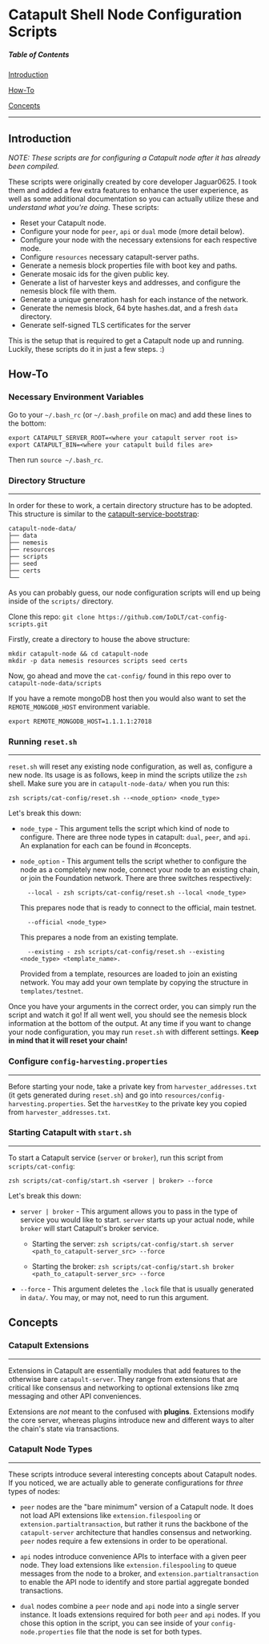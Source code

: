 # Catapult Shell Node Configuration Scripts

##### Table of Contents

[Introduction](#Introduction)

[How-To](#How-To)

[Concepts](#Concepts)

<hr>

## Introduction

_NOTE: These scripts are for configuring a Catapult node after it has already been compiled._

These scripts were originally created by core developer Jaguar0625. I took them and added a few extra features to enhance the user experience, as well as some additional documentation so you can actually utilize these and _understand what you're doing_. These scripts:

- Reset your Catapult node.
- Configure your node for `peer`, `api` or `dual` mode (more detail below).
- Configure your node with the necessary extensions for each respective mode.
- Configure `resources` necessary catapult-server paths.
- Generate a nemesis block properties file with boot key and paths.
- Generate mosaic ids for the given public key.
- Generate a list of harvester keys and addresses, and configure the nemesis block file with them.
- Generate a unique generation hash for each instance of the network.
- Generate the nemesis block, 64 byte hashes.dat, and a fresh `data` directory.
- Generate self-signed TLS certificates for the server

This is the setup that is required to get a Catapult node up and running. Luckily, these scripts do it in just a few steps. :)

## How-To

### Necessary Environment Variables

Go to your `~/.bash_rc` (or `~/.bash_profile` on mac) and add these lines to the bottom:

```
export CATAPULT_SERVER_ROOT=<where your catapult server root is>
export CATAPULT_BIN=<where your catapult build files are>
```

Then run `source ~/.bash_rc`.

### Directory Structure
***
In order for these to work, a certain directory structure has to be adopted. This structure is similar to the [catapult-service-bootstrap](https://github.com/tech-bureau/catapult-service-bootstrap):

```
catapult-node-data/
├── data
├── nemesis
├── resources
├── scripts
├── seed
├── certs
└──   
```

As you can probably guess, our node configuration scripts will end up being inside of the `scripts/` directory.

Clone this repo: `git clone https://github.com/IoDLT/cat-config-scripts.git`

Firstly, create a directory to house the above structure:

```
mkdir catapult-node && cd catapult-node
mkdir -p data nemesis resources scripts seed certs
```

Now, go ahead and move the `cat-config/` found in this repo over to `catapult-node-data/scripts`

If you have a remote mongoDB host then you would also want to set the `REMOTE_MONGODB_HOST` environment variable.

```
export REMOTE_MONGODB_HOST=1.1.1.1:27018

```

### Running `reset.sh`
***
`reset.sh` will reset any existing node configuration, as well as, configure a new node. Its usage is as follows, keep in mind the scripts utilize the `zsh` shell. Make sure you are in `catapult-node-data/` when you run this:

`zsh scripts/cat-config/reset.sh --<node_option> <node_type>`

Let's break this down:

- `node_type` - This argument tells the script which kind of node to configure. There are three node types in catapult: `dual`, `peer`, and `api`. An explanation for each can be found in #concepts.

- `node_option` - This argument tells the script whether to configure the node as a completely new node, connect your node to an existing chain, or join the Foundation network. There are three switches respectively:

      	--local - zsh scripts/cat-config/reset.sh --local <node_type>
	
	This prepares node that is ready to connect to the official, main testnet. 

      	--official <node_type> 

   This prepares a node from an existing template.
 
      	--existing - zsh scripts/cat-config/reset.sh --existing <node_type> <template_name>.  
		  
	Provided from a template, resources are loaded to join an existing network. You may add your own template by copying the structure in `templates/testnet`.

Once you have your arguments in the correct order, you can simply run the script and watch it go! If all went well, you should see the nemesis block information at the bottom of the output. At any time if you want to change your node configuration, you may run `reset.sh` with different settings. **Keep in mind that it will reset your chain!**

### Configure `config-harvesting.properties`
***
Before starting your node, take a private key from `harvester_addresses.txt` (it gets generated during `reset.sh`) and go into `resources/config-harvesting.properties`. Set the `harvestKey` to the private key you copied from `harvester_addresses.txt`.

### Starting Catapult with `start.sh`
***
To start a Catapult service (`server` or `broker`), run this script from `scripts/cat-config`:

`zsh scripts/cat-config/start.sh <server | broker> --force`

Let's break this down:

- `server | broker` - This argument allows you to pass in the type of service you would like to start. `server` starts up your actual node, while `broker` will start Catapult's broker service.

  - Starting the server: `zsh scripts/cat-config/start.sh server <path_to_catapult-server_src> --force`

  - Starting the broker: `zsh scripts/cat-config/start.sh broker <path_to_catapult-server_src> --force`

- `--force` - This argument deletes the `.lock` file that is usually generated in `data/`. You may, or may not, need to run this argument.

## Concepts

### Catapult Extensions
***
Extensions in Catapult are essentially modules that add features to the otherwise bare `catapult-server`. They range from extensions that are critical like consensus and networking to optional extensions like zmq messaging and other API conveniences.

Extensions are _not_ meant to the confused with **plugins**. Extensions modify the core server, whereas plugins introduce new and different ways to alter the chain's state via transactions.

### Catapult Node Types
***
These scripts introduce several interesting concepts about Catapult nodes. If you noticed, we are actually able to generate configurations for _three_ types of nodes:

- `peer` nodes are the "bare minimum" version of a Catapult node. It does not load API extensions like `extension.filespooling` or `extension.partialtransaction`, but rather it runs the backbone of the `catapult-server` architecture that handles consensus and networking. `peer` nodes require a few extensions in order to be operational.

- `api` nodes introduce convenience APIs to interface with a given peer node. They load extensions like `extension.filespooling` to queue messages from the node to a broker, and `extension.partialtransaction` to enable the API node to identify and store partial aggregate bonded transactions.

- `dual` nodes combine a `peer` node and `api` node into a single server instance. It loads extensions required for both `peer` and `api` nodes. If you chose this option in the script, you can see inside of your `config-node.properties` file that the node is set for both types.

###
